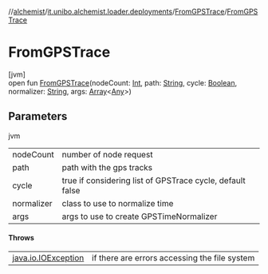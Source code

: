 //[alchemist](../../../index.md)/[it.unibo.alchemist.loader.deployments](../index.md)/[FromGPSTrace](index.md)/[FromGPSTrace](-from-g-p-s-trace.md)

# FromGPSTrace

[jvm]\
open fun [FromGPSTrace](-from-g-p-s-trace.md)(nodeCount: [Int](https://kotlinlang.org/api/latest/jvm/stdlib/kotlin/-int/index.html), path: [String](https://docs.oracle.com/javase/8/docs/api/java/lang/String.html), cycle: [Boolean](https://kotlinlang.org/api/latest/jvm/stdlib/kotlin/-boolean/index.html), normalizer: [String](https://docs.oracle.com/javase/8/docs/api/java/lang/String.html), args: [Array](https://kotlinlang.org/api/latest/jvm/stdlib/kotlin/-array/index.html)<[Any](https://kotlinlang.org/api/latest/jvm/stdlib/kotlin/-any/index.html)>)

## Parameters

jvm

| | |
|---|---|
| nodeCount | number of node request |
| path | path with the gps tracks |
| cycle | true if considering list of GPSTrace cycle, default false |
| normalizer | class to use to normalize time |
| args | args to use to create GPSTimeNormalizer |

#### Throws

| | |
|---|---|
| [java.io.IOException](https://docs.oracle.com/javase/8/docs/api/java/io/IOException.html) | if there are errors accessing the file system |
